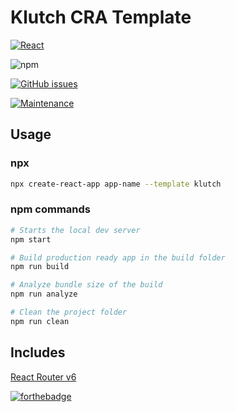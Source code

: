 # Klutch CRA Template

[![React](https://img.shields.io/badge/react%20-%2320232a.svg?&style=for-the-badge&logo=react&logoColor=%2361DAFB)](https://reactjs.com)

![npm](https://img.shields.io/npm/v/cra-template-klutch?style=for-the-badge)

[![GitHub issues](https://img.shields.io/github/issues/klutchdev/cra-template-klutch?style=for-the-badge)](https://github.com/klutchdev/cra-template-klutch/issues)

[![Maintenance](https://img.shields.io/badge/Maintained%3F-yes-green.svg?style=for-the-badge)](https://GitHub.com/Klutchdev/cra-template-klutch/graphs/commit-activity)

## Usage

### npx

```sh
npx create-react-app app-name --template klutch
```

### npm commands

```sh
# Starts the local dev server
npm start

# Build production ready app in the build folder
npm run build

# Analyze bundle size of the build
npm run analyze

# Clean the project folder
npm run clean
```


## Includes

[React Router v6](https://reactrouter.com/docs/en/v6)

[![forthebadge](https://forthebadge.com/images/badges/powered-by-netflix.svg)](www.npmjs.com/package/cra-template-klutch-dev)

<!-- prettier-ignore-start -->

[npm]: https://www.npmjs.com/
[node]: https://nodejs.org
[package]: https://www.npmjs.com/package/cra-template-klutch
[react-router-dom]: https://reactrouter.com/docs/en/v6
[forthebadge]: https://forthebadge.com/images/badges/powered-by-netflix.svg
